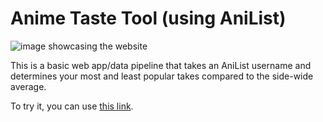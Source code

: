 # Anime Taste Tool (using AniList)
![image showcasing the website](./images/example.png)

This is a basic web app/data pipeline that takes an AniList username and determines your most and least popular takes compared to the side-wide average.

To try it, you can use [this link](https://ani-pop.azurewebsites.net/).

